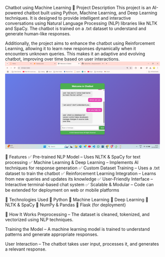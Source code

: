 Chatbot using Machine Learning
📝 Project Description
This project is an AI-powered chatbot built using Python, Machine Learning, and Deep Learning techniques. It is designed to provide intelligent and interactive conversations using Natural Language Processing (NLP) libraries like NLTK and SpaCy. The chatbot is trained on a .txt dataset to understand and generate human-like responses.

Additionally, the project aims to enhance the chatbot using Reinforcement Learning, allowing it to learn new responses dynamically when it encounters unknown queries. This makes it an adaptive and evolving chatbot, improving over time based on user interactions.
![Chatbot Screenshot](https://raw.githubusercontent.com/alwaysramesh/Chatbot-using-Machine-Learning/main/Screenshot%20(525).png)

🎯 Features
✅ Pre-trained NLP Model – Uses NLTK & SpaCy for text processing
✅ Machine Learning & Deep Learning – Implements AI techniques for response generation
✅ Custom Dataset Training – Uses a .txt dataset to train the chatbot
✅ Reinforcement Learning Integration – Learns from new queries and updates its knowledge
✅ User-Friendly Interface – Interactive terminal-based chat system
✅ Scalable & Modular – Code can be extended for deployment on web or mobile platforms

📂 Technologies Used
🔹 Python
🔹 Machine Learning
🔹 Deep Learning
🔹 NLTK & SpaCy
🔹 NumPy & Pandas
🔹 Flask (for deployment)

🚀 How It Works
Preprocessing – The dataset is cleaned, tokenized, and vectorized using NLP techniques.

Training the Model – A machine learning model is trained to understand patterns and generate appropriate responses.

User Interaction – The chatbot takes user input, processes it, and generates a relevant response.
